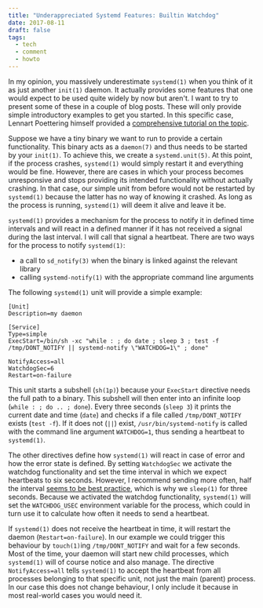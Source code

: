 ```yaml
---
title: "Underappreciated Systemd Features: Builtin Watchdog"
date: 2017-08-11
draft: false
tags: 
  - tech
  - comment
  - howto
---
```

In my opinion, you massively underestimate `systemd(1)` when you think of it as just another `init(1)` daemon. It actually provides some features that one would expect to be used quite widely by now but aren't. I want to try to present some of these in a couple of blog posts. These will only provide simple introductory examples to get you started. In this specific case, Lennart Poettering himself provided a [comprehensive tutorial on the topic](http://0pointer.de/blog/projects/watchdog.html).

Suppose we have a tiny binary we want to run to provide a certain functionality. This binary acts as a `daemon(7)` and thus needs to be started by your `init(1)`. To achieve this, we create a `systemd.unit(5)`. At this point, if the process crashes, `systemd(1)` would simply restart it and everything would be fine. However, there are cases in which your process becomes unresponsive and stops providing its intended functionality without actually crashing. In that case, our simple unit from before would not be restarted by `systemd(1)` because the latter has no way of knowing it crashed. As long as the process is running, `systemd(1)` will deem it alive and leave it be.

`systemd(1)` provides a mechanism for the process to notify it in defined time intervals and will react in a defined manner if it has not received a signal during the last interval. I will call that signal a heartbeat. There are two ways for the process to notify `systemd(1)`:

- a call to `sd_notify(3)` when the binary is linked against the relevant library
- calling `systemd-notify(1)` with the appropriate command line arguments

The following `systemd(1)` unit will provide a simple example:

    [Unit]
    Description=my daemon
    
    [Service]
    Type=simple
    ExecStart=/bin/sh -xc "while : ; do date ; sleep 3 ; test -f /tmp/DONT_NOTIFY || systemd-notify \"WATCHDOG=1\" ; done"
    
    NotifyAccess=all
    WatchdogSec=6
    Restart=on-failure

This unit starts a subshell (`sh(1p)`) because your `ExecStart` directive needs the full path to a binary. This subshell will then enter into an infinite loop (`while : ; do .. ; done`). Every three seconds (`sleep 3`) it prints the current date and time (`date`) and checks if a file called `/tmp/DONT_NOTIFY` exists (`test -f`). If it does not (`||`) exist, `/usr/bin/systemd-notify` is called with the command line argument `WATCHDOG=1`, thus sending a heartbeat to `systemd(1)`.

The other directives define how `systemd(1)` will react in case of error and how the error state is defined. By setting `WatchdogSec` we activate the watchdog functionality and set the time interval in which we expect heartbeats to six seconds. However, I recommend sending more often, half the interval [seems to be best practice](http://0pointer.de/blog/projects/watchdog.html), which is why we `sleep(1)` for three seconds. Because we activated the watchdog functionality, `systemd(1)` will set the `WATCHDOG_USEC` environment variable for the process, which could in turn use it to calculate how often it needs to send a heartbeat.

If `systemd(1)` does not receive the heartbeat in time, it will restart the daemon (`Restart=on-failure`). In our example we could trigger this behaviour by `touch(1)`ing `/tmp/DONT_NOTIFY` and wait for a few seconds. Most of the time, your daemon will start new child processes, which `systemd(1)` will of course notice and also manage. The directive `NotifyAccess=all` tells `systemd(1)` to accept the heartbeat from all processes belonging to that specific unit, not just the main (parent) process. In our case this does not change behaviour, I only include it because in most real-world cases you would need it.
